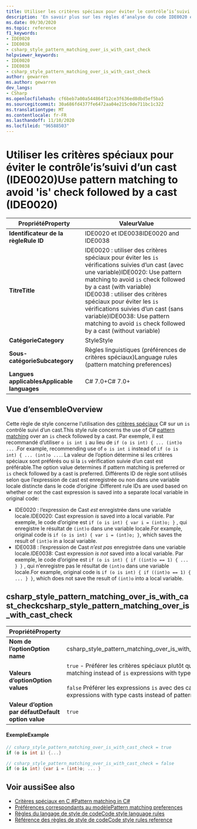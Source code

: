 ```yaml
---
title: Utiliser les critères spéciaux pour éviter le contrôle’is’suivi d’un cast (IDE0020 et IDE0038)
description: 'En savoir plus sur les règles d’analyse du code IDE0020 et IDE0038 : utiliser des critères spéciaux pour éviter le contrôle’is’suivi d’un cast'
ms.date: 09/30/2020
ms.topic: reference
f1_keywords:
- IDE0020
- IDE0038
- csharp_style_pattern_matching_over_is_with_cast_check
helpviewer_keywords:
- IDE0020
- IDE0038
- csharp_style_pattern_matching_over_is_with_cast_check
author: gewarren
ms.author: gewarren
dev_langs:
- CSharp
ms.openlocfilehash: cf6beb7a00a544864f12ce3f636ed8dbd5ef5ba5
ms.sourcegitcommit: 30a686fd4377fe6472aa04e215c0de711bc1c322
ms.translationtype: MT
ms.contentlocale: fr-FR
ms.lasthandoff: 11/10/2020
ms.locfileid: "96588503"
---
```

# <a name="use-pattern-matching-to-avoid-is-check-followed-by-a-cast-ide0020"></a><span data-ttu-id="e9229-103">Utiliser les critères spéciaux pour éviter le contrôle’is’suivi d’un cast (IDE0020)</span><span class="sxs-lookup"><span data-stu-id="e9229-103">Use pattern matching to avoid 'is' check followed by a cast (IDE0020)</span></span>

|<span data-ttu-id="e9229-104">Propriété</span><span class="sxs-lookup"><span data-stu-id="e9229-104">Property</span></span>|<span data-ttu-id="e9229-105">Valeur</span><span class="sxs-lookup"><span data-stu-id="e9229-105">Value</span></span>|
|-|-|
| <span data-ttu-id="e9229-106">**Identificateur de la règle**</span><span class="sxs-lookup"><span data-stu-id="e9229-106">**Rule ID**</span></span> | <span data-ttu-id="e9229-107">IDE0020 et IDE0038</span><span class="sxs-lookup"><span data-stu-id="e9229-107">IDE0020 and IDE0038</span></span> |
| <span data-ttu-id="e9229-108">**Titre**</span><span class="sxs-lookup"><span data-stu-id="e9229-108">**Title**</span></span> | <span data-ttu-id="e9229-109">IDE0020 : utiliser des critères spéciaux pour éviter les `is` vérifications suivies d’un cast (avec une variable)</span><span class="sxs-lookup"><span data-stu-id="e9229-109">IDE0020: Use pattern matching to avoid `is` check followed by a cast (with variable)</span></span><br/> <span data-ttu-id="e9229-110">IDE0038 : utiliser des critères spéciaux pour éviter les `is` vérifications suivies d’un cast (sans variable)</span><span class="sxs-lookup"><span data-stu-id="e9229-110">IDE0038: Use pattern matching to avoid `is` check followed by a cast (without variable)</span></span> |
| <span data-ttu-id="e9229-111">**Catégorie**</span><span class="sxs-lookup"><span data-stu-id="e9229-111">**Category**</span></span> | <span data-ttu-id="e9229-112">Style</span><span class="sxs-lookup"><span data-stu-id="e9229-112">Style</span></span> |
| <span data-ttu-id="e9229-113">**Sous-catégorie**</span><span class="sxs-lookup"><span data-stu-id="e9229-113">**Subcategory**</span></span> | <span data-ttu-id="e9229-114">Règles linguistiques (préférences de critères spéciaux)</span><span class="sxs-lookup"><span data-stu-id="e9229-114">Language rules (pattern matching preferences)</span></span> |
| <span data-ttu-id="e9229-115">**Langues applicables**</span><span class="sxs-lookup"><span data-stu-id="e9229-115">**Applicable languages**</span></span> | <span data-ttu-id="e9229-116">C# 7.0+</span><span class="sxs-lookup"><span data-stu-id="e9229-116">C# 7.0+</span></span> |

## <a name="overview"></a><span data-ttu-id="e9229-117">Vue d’ensemble</span><span class="sxs-lookup"><span data-stu-id="e9229-117">Overview</span></span>

<span data-ttu-id="e9229-118">Cette règle de style concerne l’utilisation des [critères spéciaux](../../../csharp/pattern-matching.md) C# sur un `is` contrôle suivi d’un cast.</span><span class="sxs-lookup"><span data-stu-id="e9229-118">This style rule concerns the use of C# [pattern matching](../../../csharp/pattern-matching.md) over an `is` check followed by a cast.</span></span> <span data-ttu-id="e9229-119">Par exemple, il est recommandé d’utiliser `o is int i` au lieu de `if (o is int) { ... (int)o ...` .</span><span class="sxs-lookup"><span data-stu-id="e9229-119">For example, recommending use of `o is int i` instead of `if (o is int) { ... (int)o ...`.</span></span> <span data-ttu-id="e9229-120">La valeur de l’option détermine si les critères spéciaux sont préférés ou si la `is` vérification suivie d’un cast est préférable.</span><span class="sxs-lookup"><span data-stu-id="e9229-120">The option value determines if pattern matching is preferred or `is` check followed by a cast is preferred.</span></span> <span data-ttu-id="e9229-121">Différents ID de règle sont utilisés selon que l’expression de cast est enregistrée ou non dans une variable locale distincte dans le code d’origine :</span><span class="sxs-lookup"><span data-stu-id="e9229-121">Different rule IDs are used based on whether or not the cast expression is saved into a separate local variable in original code:</span></span>

- <span data-ttu-id="e9229-122">IDE0020 : l’expression de Cast _est_ enregistrée dans une variable locale.</span><span class="sxs-lookup"><span data-stu-id="e9229-122">IDE0020: Cast expression _is_ saved into a local variable.</span></span> <span data-ttu-id="e9229-123">Par exemple, le code d’origine est `if (o is int) { var i = (int)o; }` , qui enregistre le résultat de `(int)o` dans une variable locale.</span><span class="sxs-lookup"><span data-stu-id="e9229-123">For example, original code is `if (o is int) { var i = (int)o; }`, which saves the result of `(int)o` in a local variable.</span></span>
- <span data-ttu-id="e9229-124">IDE0038 : l’expression de Cast _n’est pas_ enregistrée dans une variable locale.</span><span class="sxs-lookup"><span data-stu-id="e9229-124">IDE0038: Cast expression _is not_ saved into a local variable.</span></span> <span data-ttu-id="e9229-125">Par exemple, le code d’origine est `if (o is int) { if ((int)o == 1) { ... } }` , qui n’enregistre pas le résultat de `(int)o` dans une variable locale.</span><span class="sxs-lookup"><span data-stu-id="e9229-125">For example, original code is `if (o is int) { if ((int)o == 1) { ... } }`, which does not save the result of `(int)o` into a local variable.</span></span>

## <a name="csharp_style_pattern_matching_over_is_with_cast_check"></a><span data-ttu-id="e9229-126">csharp_style_pattern_matching_over_is_with_cast_check</span><span class="sxs-lookup"><span data-stu-id="e9229-126">csharp_style_pattern_matching_over_is_with_cast_check</span></span>

|<span data-ttu-id="e9229-127">Propriété</span><span class="sxs-lookup"><span data-stu-id="e9229-127">Property</span></span>|<span data-ttu-id="e9229-128">Valeur</span><span class="sxs-lookup"><span data-stu-id="e9229-128">Value</span></span>|
|-|-|
| <span data-ttu-id="e9229-129">**Nom de l’option**</span><span class="sxs-lookup"><span data-stu-id="e9229-129">**Option name**</span></span> | <span data-ttu-id="e9229-130">csharp_style_pattern_matching_over_is_with_cast_check</span><span class="sxs-lookup"><span data-stu-id="e9229-130">csharp_style_pattern_matching_over_is_with_cast_check</span></span>
| <span data-ttu-id="e9229-131">**Valeurs d’option**</span><span class="sxs-lookup"><span data-stu-id="e9229-131">**Option values**</span></span> | <span data-ttu-id="e9229-132">`true` - Préférer les critères spéciaux plutôt que les expressions `is` avec des casts de type</span><span class="sxs-lookup"><span data-stu-id="e9229-132">`true` - Prefer pattern matching instead of `is` expressions with type casts</span></span><br /><br /><span data-ttu-id="e9229-133">`false` Préférer les expressions `is` avec des casts de type plutôt que les critères spéciaux</span><span class="sxs-lookup"><span data-stu-id="e9229-133">`false` - Prefer `is` expressions with type casts instead of pattern matching</span></span> |
| <span data-ttu-id="e9229-134">**Valeur d’option par défaut**</span><span class="sxs-lookup"><span data-stu-id="e9229-134">**Default option value**</span></span> | `true` |

#### <a name="example"></a><span data-ttu-id="e9229-135">Exemple</span><span class="sxs-lookup"><span data-stu-id="e9229-135">Example</span></span>

```csharp
// csharp_style_pattern_matching_over_is_with_cast_check = true
if (o is int i) {...}

// csharp_style_pattern_matching_over_is_with_cast_check = false
if (o is int) {var i = (int)o; ... }
```

## <a name="see-also"></a><span data-ttu-id="e9229-136">Voir aussi</span><span class="sxs-lookup"><span data-stu-id="e9229-136">See also</span></span>

- [<span data-ttu-id="e9229-137">Critères spéciaux en C #</span><span class="sxs-lookup"><span data-stu-id="e9229-137">Pattern matching in C#</span></span>](../../../csharp/pattern-matching.md)
- [<span data-ttu-id="e9229-138">Préférences correspondants au modèle</span><span class="sxs-lookup"><span data-stu-id="e9229-138">Pattern matching preferences</span></span>](pattern-matching-preferences.md)
- [<span data-ttu-id="e9229-139">Règles du langage de style de code</span><span class="sxs-lookup"><span data-stu-id="e9229-139">Code style language rules</span></span>](language-rules.md)
- [<span data-ttu-id="e9229-140">Référence des règles de style de code</span><span class="sxs-lookup"><span data-stu-id="e9229-140">Code style rules reference</span></span>](index.md)
